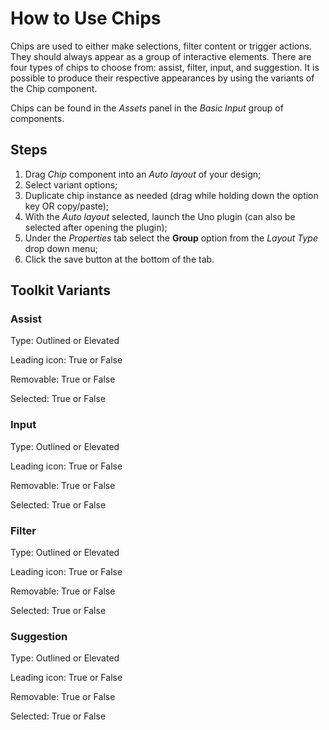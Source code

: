 # How to Use Chips

Chips are used to either make selections, filter content or trigger actions. They should always appear as a group of interactive elements. There are four types of chips to choose from: assist, filter, input, and suggestion. It is possible to produce their respective appearances by using the variants of the Chip component.

Chips can be found in the *Assets* panel in the *Basic Input* group of components.

## Steps

1. Drag *Chip* component into an *Auto layout* of your design;
2. Select variant options;
3. Duplicate chip instance as needed (drag while holding down the option key OR copy/paste);
4. With the *Auto layout* selected, launch the Uno plugin (can also be selected after opening the plugin);
6. Under the *Properties* tab select the **Group** option from the *Layout Type* drop down menu;
7. Click the save button at the bottom of the tab.

## Toolkit Variants

### Assist

Type: Outlined or Elevated

Leading icon: True or False

Removable: True or False

Selected: True or False

### Input

Type: Outlined or Elevated

Leading icon: True or False

Removable: True or False

Selected: True or False

### Filter

Type: Outlined or Elevated

Leading icon: True or False

Removable: True or False

Selected: True or False

### Suggestion

Type: Outlined or Elevated

Leading icon: True or False

Removable: True or False

Selected: True or False

